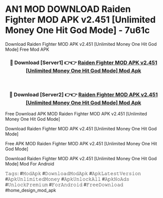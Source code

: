 # AN1 MOD DOWNLOAD Raiden Fighter MOD APK v2.451 [Unlimited Money One Hit God Mode] - 7u61c
Download Raiden Fighter MOD APK v2.451 [Unlimited Money One Hit God Mode] Free Mod APK

<div align="center">
<h3>🔴 Download [Server1] 👉👉 <a href="https://apk-comot.site?title=Raiden_Fighter_MOD_APK_v2.451_[Unlimited_Money_One_Hit_God_Mode]">Raiden Fighter MOD APK v2.451 [Unlimited Money One Hit God Mode] Mod Apk</a></h3><br>

<h3>🔴 Download [Server2] 👉👉 <a href="https://apk-comot.site?title=Raiden_Fighter_MOD_APK_v2.451_[Unlimited_Money_One_Hit_God_Mode]">Raiden Fighter MOD APK v2.451 [Unlimited Money One Hit God Mode] Mod Apk</a></h3>
</div>


Free Download APK MOD Raiden Fighter MOD APK v2.451 [Unlimited Money One Hit God Mode]

Download Raiden Fighter MOD APK v2.451 [Unlimited Money One Hit God Mode] 

Free APK MOD Raiden Fighter MOD APK v2.451 [Unlimited Money One Hit God Mode] 

Download Raiden Fighter MOD APK v2.451 [Unlimited Money One Hit God Mode] Mod For Android

𝚃𝚊𝚐𝚜: #𝙼𝚘𝚍𝙰𝚙𝚔 #𝙳𝚘𝚠𝚗𝚕𝚘𝚊𝚍𝙼𝚘𝚍𝙰𝚙𝚔 #𝙰𝚙𝚔𝙻𝚊𝚝𝚎𝚜𝚝𝚅𝚎𝚛𝚜𝚒𝚘𝚗 #𝙰𝚙𝚔𝚄𝚗𝚕𝚒𝚖𝚒𝚝𝚎𝚍𝙼𝚘𝚗𝚎𝚢 #𝙰𝚙𝚔𝚄𝚗𝚕𝚘𝚌𝚔𝙰𝚕𝚕 #𝙰𝚙𝚔𝙽𝚘𝙰𝚍𝚜 #𝚄𝚗𝚕𝚘𝚌𝚔𝙿𝚛𝚎𝚖𝚒𝚞𝚖 #𝙵𝚘𝚛𝙰𝚗𝚍𝚛𝚘𝚒𝚍 #𝙵𝚛𝚎𝚎𝙳𝚘𝚠𝚗𝚕𝚘𝚊𝚍 #home_design_mod_apk
